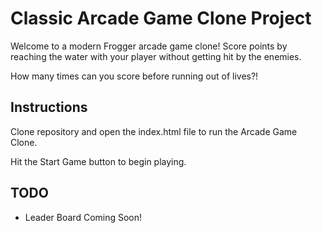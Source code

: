 # Classic Arcade Game Clone Project
Welcome to a modern Frogger arcade game clone! Score points by reaching the
water with your player without getting hit by the enemies.

How many times can you score before running out of lives?!

## Instructions

Clone repository and open the index.html file to run the Arcade Game Clone.

Hit the Start Game button to begin playing.


## TODO
- Leader Board Coming Soon!
